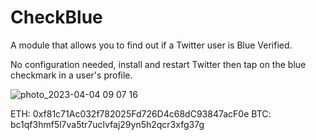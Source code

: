 # CheckBlue

A module that allows you to find out if a Twitter user is Blue Verified.

No configuration needed, install and restart Twitter then tap on the blue checkmark in a user's profile.

![photo_2023-04-04 09 07 16](https://user-images.githubusercontent.com/8174240/229714713-4874cee6-7da2-4a7a-86d8-065584a934aa.jpeg)

ETH: 0xf81c71Ac032f782025Fd726D4c68dC93847acF0e
BTC: bc1qf3hmf5l7va5tr7uclvfaj29yn5h2qcr3xfg37g
